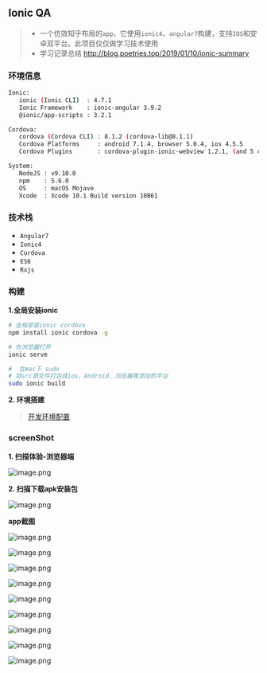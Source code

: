 ## Ionic QA

> - 一个仿效知乎布局的`app`，它使用`ionic4`、`angular7`构建，支持`IOS`和安卓双平台。此项目仅仅做学习技术使用
> - 学习记录总结  http://blog.poetries.top/2019/01/10/ionic-summary

### 环境信息

```bash
Ionic:
   ionic (Ionic CLI)  : 4.7.1
   Ionic Framework    : ionic-angular 3.9.2
   @ionic/app-scripts : 3.2.1

Cordova:
   cordova (Cordova CLI) : 8.1.2 (cordova-lib@8.1.1)
   Cordova Platforms     : android 7.1.4, browser 5.0.4, ios 4.5.5
   Cordova Plugins       : cordova-plugin-ionic-webview 1.2.1, (and 5 other plugins)

System:
   NodeJS : v9.10.0
   npm    : 5.6.0
   OS     : macOS Mojave
   Xcode  : Xcode 10.1 Build version 10B61
```

### 技术栈

- `Angular7`
- `Ionic4`
- `Cordova`
- `ES6`
- `Rxjs`


### 构建

**1.全局安装ionic**

```bash
# 全局安装ionic cordova
npm install ionic cordova -g

# 在浏览器打开
ionic serve

#  在mac下 sudo
# 将src源文件打包成ios、Android、浏览器等添加的平台
sudo ionic build
```

**2. 环境搭建**

> [开发环境配置](docs/README.md)

### screenShot

**1. 扫描体验-浏览器端**

![image.png](https://upload-images.jianshu.io/upload_images/1480597-3f44164c8b5b0b4c.png)


**2. 扫描下载apk安装包**

![image.png](https://upload-images.jianshu.io/upload_images/1480597-7728191da0578994.png)



**app截图**

![image.png](https://upload-images.jianshu.io/upload_images/1480597-fffba2838173ce04.png?imageMogr2/auto-orient/strip%7CimageView2/2/w/1240)

![image.png](https://upload-images.jianshu.io/upload_images/1480597-02685215c7c2e312.png?imageMogr2/auto-orient/strip%7CimageView2/2/w/1240)

![image.png](https://upload-images.jianshu.io/upload_images/1480597-6e0f5690e22e94e6.png?imageMogr2/auto-orient/strip%7CimageView2/2/w/1240)


![image.png](https://upload-images.jianshu.io/upload_images/1480597-dd4f409adc9e5c82.png?imageMogr2/auto-orient/strip%7CimageView2/2/w/1240)

![image.png](https://upload-images.jianshu.io/upload_images/1480597-221f76fa88b0547e.png?imageMogr2/auto-orient/strip%7CimageView2/2/w/1240)

![image.png](https://upload-images.jianshu.io/upload_images/1480597-2efe1ab97090d95a.png?imageMogr2/auto-orient/strip%7CimageView2/2/w/1240)

![image.png](https://upload-images.jianshu.io/upload_images/1480597-c7c46f6fa1f7d941.png?imageMogr2/auto-orient/strip%7CimageView2/2/w/1240)


![image.png](https://upload-images.jianshu.io/upload_images/1480597-1dad1e6ac2acfe26.png?imageMogr2/auto-orient/strip%7CimageView2/2/w/1240)

![image.png](https://upload-images.jianshu.io/upload_images/1480597-7ab75bc7ad93c4d2.png?imageMogr2/auto-orient/strip%7CimageView2/2/w/1240)
